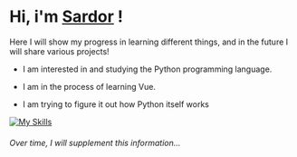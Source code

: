 # Hi, i'm [Sardor] !

Here I will show my progress in learning different things, and in the future I will share various projects!

- I am interested in and studying the Python programming language.

- I am in the process of learning Vue.

- I am trying to figure it out how Python itself works


[![My Skills](https://skillicons.dev/icons?i=js,html,css,wasm)](https://skillicons.dev)

###### Over time, I will supplement this information...

<!-- dark -->

[Sardor]:https://github.com/sardor-wd
